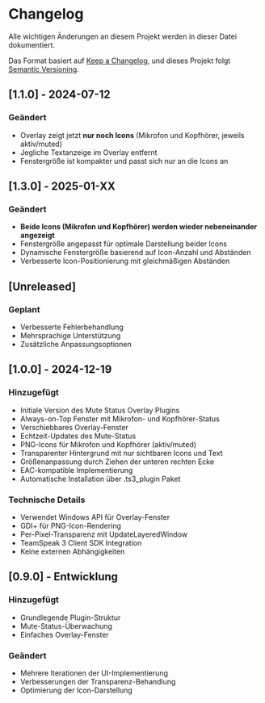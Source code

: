 # Changelog

Alle wichtigen Änderungen an diesem Projekt werden in dieser Datei dokumentiert.

Das Format basiert auf [Keep a Changelog](https://keepachangelog.com/de/1.0.0/),
und dieses Projekt folgt [Semantic Versioning](https://semver.org/lang/de/).

## [1.1.0] - 2024-07-12

### Geändert
- Overlay zeigt jetzt **nur noch Icons** (Mikrofon und Kopfhörer, jeweils aktiv/muted)
- Jegliche Textanzeige im Overlay entfernt
- Fenstergröße ist kompakter und passt sich nur an die Icons an

## [1.3.0] - 2025-01-XX

### Geändert
- **Beide Icons (Mikrofon und Kopfhörer) werden wieder nebeneinander angezeigt**
- Fenstergröße angepasst für optimale Darstellung beider Icons
- Dynamische Fenstergröße basierend auf Icon-Anzahl und Abständen
- Verbesserte Icon-Positionierung mit gleichmäßigen Abständen

## [Unreleased]

### Geplant
- Verbesserte Fehlerbehandlung
- Mehrsprachige Unterstützung
- Zusätzliche Anpassungsoptionen

## [1.0.0] - 2024-12-19

### Hinzugefügt
- Initiale Version des Mute Status Overlay Plugins
- Always-on-Top Fenster mit Mikrofon- und Kopfhörer-Status
- Verschiebbares Overlay-Fenster
- Echtzeit-Updates des Mute-Status
- PNG-Icons für Mikrofon und Kopfhörer (aktiv/muted)
- Transparenter Hintergrund mit nur sichtbaren Icons und Text
- Größenanpassung durch Ziehen der unteren rechten Ecke
- EAC-kompatible Implementierung
- Automatische Installation über .ts3_plugin Paket

### Technische Details
- Verwendet Windows API für Overlay-Fenster
- GDI+ für PNG-Icon-Rendering
- Per-Pixel-Transparenz mit UpdateLayeredWindow
- TeamSpeak 3 Client SDK Integration
- Keine externen Abhängigkeiten

## [0.9.0] - Entwicklung

### Hinzugefügt
- Grundlegende Plugin-Struktur
- Mute-Status-Überwachung
- Einfaches Overlay-Fenster

### Geändert
- Mehrere Iterationen der UI-Implementierung
- Verbesserungen der Transparenz-Behandlung
- Optimierung der Icon-Darstellung 